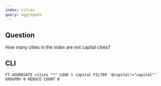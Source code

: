 ```yaml
---
index: cities
query: aggregate
---
```


## Question

How many cities in the index are not capital cities?

## CLI

```
FT.AGGREGATE cities "*" LOAD 1 capital FILTER '@capital!="capital"' GROUPBY 0 REDUCE COUNT 0
```